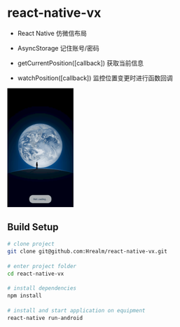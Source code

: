 # react-native-vx

- React Native 仿微信布局

- AsyncStorage  记住账号/密码
- getCurrentPosition([callback])  获取当前信息
- watchPosition([callback])  监控位置变更时进行函数回调


<img src="MyWechat\img\result\myWeChat.gif" width="30%" height="30%"/>

## Build Setup

``` bash
# clone project
git clone git@github.com:Hrealm/react-native-vx.git

# enter project folder
cd react-native-vx

# install dependencies
npm install

# install and start application on equipment
react-native run-android

```
